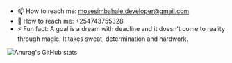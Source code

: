 
- 📫 How to reach me: mosesimbahale.developer@gmail.com
- 📵 How to reach me: +254743755328
- ⚡ Fun fact: A goal is a dream with deadline and it doesn't come to reality through magic. It takes sweat, determination and hardwork.



![Anurag's GitHub stats](https://github-readme-stats.vercel.app/api?username=mosesimbahale&theme=darcula&show_icons=true)
